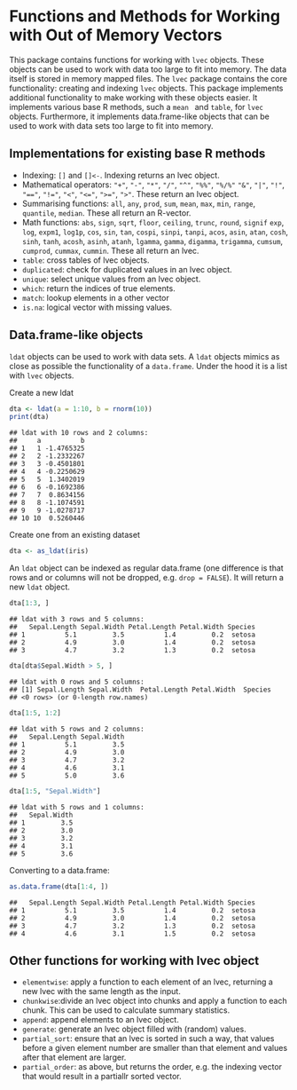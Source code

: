 

Functions and Methods for Working with Out of Memory Vectors
============================================================

This package contains functions for working with `lvec` objects. These objects
can be used to work with data too large to fit into memory. The data itself is
stored in memory mapped files. The `lvec` package contains the core
functionality: creating and indexing `lvec` objects. This package implements
additional functionality to make working with these objects easier. It
implements various base R methods, such a `mean ` and `table`, for `lvec`
objects. Furthermore, it implements data.frame-like objects that can be used to
work with data sets too large to fit into memory. 

## Implementations for existing base R methods ##

- Indexing: `[]` and `[]<-`. Indexing returns an lvec object.
- Mathematical operators: `"+"`, `"-"`, `"*"`, `"/"`, `"^"`, `"%%"`, `"%/%"` 
  `"&"`, `"|"`, `"!"`, `"=="`, `"!="`, `"<"`, `"<="`, `">="`, `">"`. These
  return an lvec object.
- Summarising functions: `all`, `any`, `prod`, `sum`, `mean`, `max`, `min`, 
  `range`, `quantile`, `median`. These all return an R-vector.
- Math functions: `abs`, `sign`, `sqrt`, `floor`, `ceiling`, `trunc`,
  `round`, `signif` `exp`, `log`, `expm1`, `log1p`, `cos`, `sin`, `tan`,
  `cospi`, `sinpi`, `tanpi`, `acos`, `asin`, `atan`, `cosh`, `sinh`, `tanh`,
  `acosh`, `asinh`, `atanh`, `lgamma`, `gamma`, `digamma`, `trigamma`, `cumsum`, 
  `cumprod`, `cummax`, `cummin`. These all return an lvec.
- `table`: cross tables of lvec objects.
- `duplicated`: check for duplicated values in an lvec object.
- `unique`: select unique values from an lvec object.
- `which`: return the indices of true elements.
- `match`: lookup elements in a other vector
- `is.na`: logical vector with missing values.

## Data.frame-like objects ##

`ldat` objects can be used to work with data sets. A `ldat` objects mimics as
close as possible the functionality of a `data.frame`. Under the hood it is a
list with `lvec` objects.

Create a new ldat

```r
dta <- ldat(a = 1:10, b = rnorm(10))
print(dta)
```

```
## ldat with 10 rows and 2 columns:
##     a          b
## 1   1 -1.4765325
## 2   2 -1.2332267
## 3   3 -0.4501801
## 4   4 -0.2250629
## 5   5  1.3402019
## 6   6 -0.1692386
## 7   7  0.8634156
## 8   8 -1.1074591
## 9   9 -1.0278717
## 10 10  0.5260446
```

Create one from an existing dataset

```r
dta <- as_ldat(iris)
```

An `ldat` object can be indexed as regular data.frame (one difference is that
rows and or columns will not be dropped, e.g. `drop = FALSE`). It will return a new
`ldat` object.

```r
dta[1:3, ]
```

```
## ldat with 3 rows and 5 columns:
##   Sepal.Length Sepal.Width Petal.Length Petal.Width Species
## 1          5.1         3.5          1.4         0.2  setosa
## 2          4.9         3.0          1.4         0.2  setosa
## 3          4.7         3.2          1.3         0.2  setosa
```

```r
dta[dta$Sepal.Width > 5, ]
```

```
## ldat with 0 rows and 5 columns:
## [1] Sepal.Length Sepal.Width  Petal.Length Petal.Width  Species     
## <0 rows> (or 0-length row.names)
```

```r
dta[1:5, 1:2]
```

```
## ldat with 5 rows and 2 columns:
##   Sepal.Length Sepal.Width
## 1          5.1         3.5
## 2          4.9         3.0
## 3          4.7         3.2
## 4          4.6         3.1
## 5          5.0         3.6
```

```r
dta[1:5, "Sepal.Width"]
```

```
## ldat with 5 rows and 1 columns:
##   Sepal.Width
## 1         3.5
## 2         3.0
## 3         3.2
## 4         3.1
## 5         3.6
```

Converting to a data.frame:

```r
as.data.frame(dta[1:4, ])
```

```
##   Sepal.Length Sepal.Width Petal.Length Petal.Width Species
## 1          5.1         3.5          1.4         0.2  setosa
## 2          4.9         3.0          1.4         0.2  setosa
## 3          4.7         3.2          1.3         0.2  setosa
## 4          4.6         3.1          1.5         0.2  setosa
```


## Other functions for working with lvec object ##

- `elementwise`: apply a function to each element of an lvec, returning a new 
  lvec with the same length as the input. 
- `chunkwise`:divide an lvec object into chunks and apply a function to each 
  chunk. This can be used to calculate summary statistics.
- `append`: append elements to an lvec object. 
- `generate`: generate an lvec object filled with (random) values. 
- `partial_sort`: ensure that an lvec is sorted in such a way, that values
  before a given element number are smaller than that element and values after
  that element are larger. 
- `partial_order`: as above, but returns the order, e.g. the indexing vector 
  that would result in a partiallr sorted vector. 




